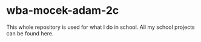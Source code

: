 # wba-mocek-adam-2c

This whole repository is used for what I do in school. All my school projects can be found here.
